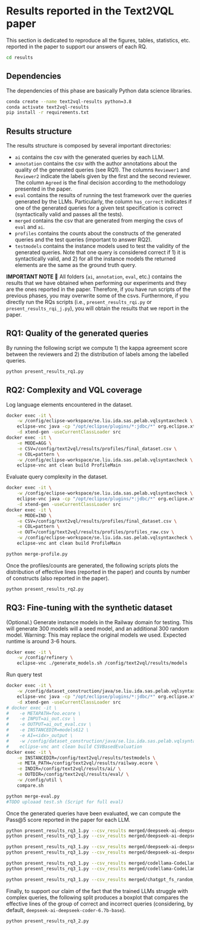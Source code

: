 # Results reported in the Text2VQL paper

This section is dedicated to reproduce all the figures, tables, statistics, etc. reported in the paper
to support our answers of each RQ.

```bash
cd results
```

## Dependencies

The dependencies of this phase are basically Python data science libraries.
```bash
conda create --name text2vql-results python=3.8
conda activate text2vql-results
pip install -r requirements.txt
```

## Results structure

The results structure is composed by several important directories:
* `ai` contains the csv with the generated queries by each LLM.
* `annotation` contains the csv with the author annotations about the quality of the generated queries (see RQ1). The columns
`Reviewer1` and `Reviewer2` indicate the labels given by the first and the second reviewer. The column `Agreed` is the final decision
according to the methodology presented in the paper.
* `eval` contains the results of running the test framework over the queries generated by the LLMs. Particularly, the column
`has_correct` indicates if one of the generated queries for a given test specification is correct (syntactically valid and passes all the tests).
* `merged` contains the csv that are generated from merging the csvs of `eval` and `ai`.
* `profiles` contains the counts about the constructs of the generated queries and the test queries (important to answer RQ2).
* `testmodels` contains the instance models used to test the validity of the generated queries. Note that one query is considered
correct if 1) it is syntactically valid, and 2) for all the instance models the returned elements are the same as the ground truth query.

**IMPORTANT NOTE 🤔**
All folders (`ai`, `annotation`, `eval`, etc.) contains the results that we have obtained when performing our experiments and they are the ones
reported in the paper. Therefore, if you have run scripts of the previous phases, you may overwrite some of the csvs. Furthermore,
if you directly run the RQs scripts (i.e., `present_results_rqi.py` or `present_results_rqi_j.py`), you will obtain the results
that we report in the paper.

## RQ1: Quality of the generated queries

By running the following script we compute 1) the kappa agreement score between the reviewers and 2) the distribution of labels among the
labelled queries.
```bash
python present_results_rq1.py
```

## RQ2: Complexity and VQL coverage 

Log language elements encountered in the dataset.
```bash
docker exec -it \
    -w /config/eclipse-workspace/se.liu.ida.sas.pelab.vqlsyntaxcheck \
    eclipse-vnc java -cp "/opt/eclipse/plugins/*:jdbc/*" org.eclipse.xtend.core.compiler.batch.Main \
    -d xtend-gen -useCurrentClassLoader src
docker exec -it \
    -e MODE=AGG \
    -e CSV=/config/text2vql/results/profiles/final_dataset.csv \
    -e COL=pattern \
    -w /config/eclipse-workspace/se.liu.ida.sas.pelab.vqlsyntaxcheck \
    eclipse-vnc ant clean build ProfileMain
```

Evaluate query complexity in the dataset.
```bash
docker exec -it \
    -w /config/eclipse-workspace/se.liu.ida.sas.pelab.vqlsyntaxcheck \
    eclipse-vnc java -cp "/opt/eclipse/plugins/*:jdbc/*" org.eclipse.xtend.core.compiler.batch.Main \
    -d xtend-gen -useCurrentClassLoader src
docker exec -it \
    -e MODE=IND \
    -e CSV=/config/text2vql/results/profiles/final_dataset.csv \
    -e COL=pattern \
    -e OUT=/config/text2vql/results/profiles/profiles_raw.csv \
    -w /config/eclipse-workspace/se.liu.ida.sas.pelab.vqlsyntaxcheck \
    eclipse-vnc ant clean build ProfileMain

python merge-profile.py
```

Once the profiles/counts are generated, the following scripts plots the distribution of effective lines (reported in the paper)
and counts by number of constructs (also reported in the paper).
```bash
python present_results_rq2.py
```

## RQ3: Fine-tuning with the synthetic dataset

(Optional.) Generate instance models in the Railway domain for testing.
This will generate 300 models will a seed model, and an additional 300 random model. 
Warning: This may replace the original models we used. Expected runtime is around 3-6 hours.

```bash
docker exec -it \
    -w /config/refinery \
    eclipse-vnc ./generate_models.sh /config/text2vql/results/models 
```

Run query test
```bash
docker exec -it \
    -w /config/dataset_construction/java/se.liu.ida.sas.pelab.vqlsyntaxcheck \
    eclipse-vnc java -cp "/opt/eclipse/plugins/*:jdbc/*" org.eclipse.xtend.core.compiler.batch.Main \
    -d xtend-gen -useCurrentClassLoader src
# docker exec -it \
#    -e METAPATH=foo.ecore \
#    -e INPUT=ai_out.csv \
#    -e OUTPUT=ai_out_eval.csv \
#    -e INSTANCEDIR=models612 \
#    -e AI=<idx>_output \
#    -w /config/dataset_construction/java/se.liu.ida.sas.pelab.vqlsyntaxcheck \
#    eclipse-vnc ant clean build CSVBasedEvaluation
docker exec -it \
    -e INSTANCEDIR=/config/text2vql/results/testmodels \
    -e META_PATH=/config/text2vql/results/railway.ecore \
    -e INDIR=/config/text2vql/results/ai/ \
    -e OUTDIR=/config/text2vql/results/eval/ \
    -w /config/util \
    compare.sh

python merge-eval.py
#TODO uploaad test.sh (Script for full eval)
```

Once the generated queries have been evaluated, we can compute the Pass@5 score reported in the paper for each LLM.
```bash
python present_results_rq3_1.py --csv_results merged/deepseek-ai-deepseek-coder-6.7b-base_fs_random_full.csv
python present_results_rq3_1.py --csv_results merged/deepseek-ai-deepseek-coder-6.7b-base_lora_full.csv 

python present_results_rq3_1.py --csv_results merged/deepseek-ai-deepseek-coder-1.3b-base_fs_random_full.csv
python present_results_rq3_1.py --csv_results merged/deepseek-ai-deepseek-coder-1.3b-base_lora_full.csv

python present_results_rq3_1.py --csv_results merged/codellama-CodeLlama-7b-hf_fs_random_full.csv
python present_results_rq3_1.py --csv_results merged/codellama-CodeLlama-7b-hf_lora_full.csv 

python present_results_rq3_1.py --csv_results merged/chatgpt_fs_random_full.csv
```

Finally, to support our claim of the fact that the trained LLMs struggle with complex queries, the following split produces
a boxplot that compares the effective lines of the group of correct and incorrect queries 
(considering, by default, `deepseek-ai-deepseek-coder-6.7b-base`).
```bash
python present_results_rq3_2.py
```
